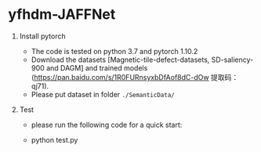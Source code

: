 # yfhdm-JAFFNet

1. Install pytorch 

   - The code is tested on python 3.7 and pytorch 1.10.2
   - Download the datasets [Magnetic-tile-defect-datasets, SD-saliency-900 and DAGM] and trained models (https://pan.baidu.com/s/1R0FURnsyxbDfAof8dC-dOw 
提取码：qj71).
   - Please put dataset in folder `./SemanticData/`

3. Test

   - please run the following code for a quick start:

   - python test.py
